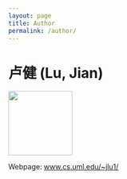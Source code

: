 ```yaml
---
layout: page
title: Author
permalink: /author/
---
```


# 卢健 (Lu, Jian)

<p>
<img alt="" src="{{ site.headshot_image}}" height="128" width="128">
</p>

Webpage: <a href="http://www.cs.uml.edu/~jlu1/" target="_blank">www.cs.uml.edu/~jlu1/</a>
